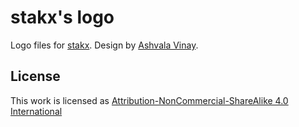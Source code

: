 # stakx's logo

Logo files for [stakx](https://stakx.io). Design by [Ashvala Vinay](http://ashva.la/).

## License

This work is licensed as [Attribution-NonCommercial-ShareAlike 4.0 International](https://creativecommons.org/licenses/by-nc-sa/4.0/)